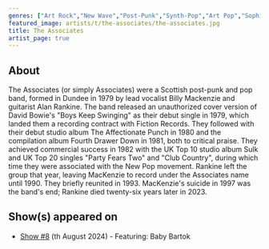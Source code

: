 ```yaml
---
genres: ["Art Rock","New Wave","Post-Punk","Synth-Pop","Art Pop","Sophisti-Pop"]
featured_image: artists/t/the-associates/the-associates.jpg
title: The Associates
artist_page: true
---
```

## About

The Associates (or simply Associates) were a Scottish post-punk and pop band, formed in Dundee in 1979 by lead vocalist Billy Mackenzie and guitarist Alan Rankine. The band released an unauthorized cover version of David Bowie's "Boys Keep Swinging" as their debut single in 1979, which landed them a recording contract with Fiction Records. They followed with their debut studio album The Affectionate Punch in 1980 and the compilation album Fourth Drawer Down in 1981, both to critical praise.
They achieved commercial success in 1982 with the UK Top 10 studio album Sulk and UK Top 20 singles "Party Fears Two" and "Club Country", during which time they were associated with the New Pop movement. Rankine left the group that year, leaving MacKenzie to record under the Associates name until 1990. They briefly reunited in 1993. MacKenzie's suicide in 1997 was the band's end; Rankine died twenty-six years later in 2023.

## Show(s) appeared on

- [Show #8](/shows/featuring-baby-bartok/) (th August 2024) - Featuring: Baby Bartok

